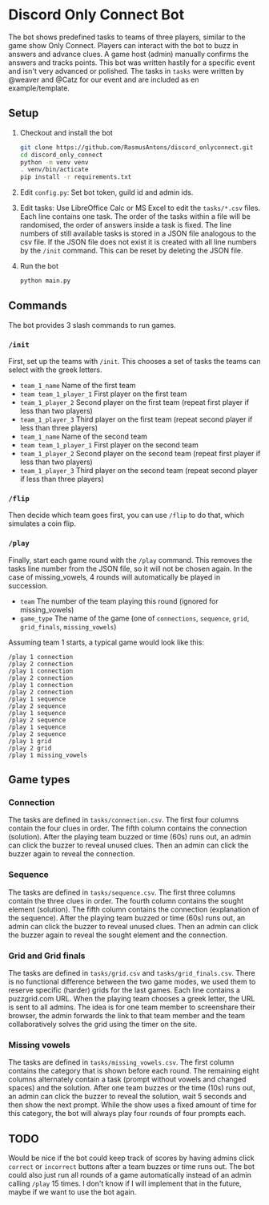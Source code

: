 # Discord Only Connect Bot
The bot shows predefined tasks to teams of three players, similar to the game show Only Connect.
Players can interact with the bot to buzz in answers and advance clues.
A game host (admin) manually confirms the answers and tracks points.
This bot was written hastily for a specific event and isn't very advanced or polished.
The tasks in `tasks` were written by @weaver and @Catz for our event and are included
as en example/template.

## Setup

1. Checkout and install the bot
   ````sh
   git clone https://github.com/RasmusAntons/discord_onlyconnect.git
   cd discord_only_connect
   python -m venv venv
   . venv/bin/acticate
   pip install -r requirements.txt
   ````

2. Edit `config.py`: Set bot token, guild id and admin ids.

3. Edit tasks:
    Use LibreOffice Calc or MS Excel to edit the `tasks/*.csv` files. Each line contains one task.
    The order of the tasks within a file will be randomised, the order of answers inside a task is fixed.
    The line numbers of still available tasks is stored in a JSON file analogous to the csv file.
    If the JSON file does not exist it is created with all line numbers by the `/init` command.
    This can be reset by deleting the JSON file.

5. Run the bot
   ```sh
   python main.py
   ```

## Commands
The bot provides 3 slash commands to run games.

### `/init`
  First, set up the teams with `/init`.
  This chooses a set of tasks the teams can select with the greek letters.
  * `team_1_name` Name of the first team
  * `team team_1_player_1` First player on the first team
  * `team_1_player_2` Second player on the first team (repeat first player if less than two players)
  * `team_1_player_3` Third player on the first team (repeat second player if less than three players)
  * `team_1_name` Name of the second team
  * `team team_1_player_1` First player on the second team
  * `team_1_player_2` Second player on the second team (repeat first player if less than two players)
  * `team_1_player_3` Third player on the second team (repeat second player if less than three players)

### `/flip`
Then decide which team goes first, you can use `/flip` to do that, which simulates a coin flip.

### `/play`
   Finally, start each game round with the `/play` command.
   This removes the tasks line number from the JSON file, so it will not be chosen again.
   In the case of missing_vowels, 4 rounds will automatically be played in succession.
  * `team` The number of the team playing this round (ignored for missing_vowels)
  * `game_type` The name of the game (one of `connections`, `sequence`, `grid`, `grid_finals`, `missing_vowels`)

Assuming team 1 starts, a typical game would look like this:
   ```
   /play 1 connection
   /play 2 connection
   /play 1 connection
   /play 2 connection
   /play 1 connection
   /play 2 connection
   /play 1 sequence
   /play 2 sequence
   /play 1 sequence
   /play 2 sequence
   /play 1 sequence
   /play 2 sequence
   /play 1 grid
   /play 2 grid
   /play 1 missing_vowels
   ```

## Game types

### Connection
The tasks are defined in `tasks/connection.csv`. The first four columns contain the four clues in order.
The fifth column contains the connection (solution).
After the playing team buzzed or time (60s) runs out, an admin can click the buzzer to reveal unused clues.
Then an admin can click the buzzer again to reveal the connection.

### Sequence
The tasks are defined in `tasks/sequence.csv`. The first three columns contain the three clues in order.
The fourth column contains the sought element (solution).
The fifth column contains the connection (explanation of the sequence).
After the playing team buzzed or time (60s) runs out, an admin can click the buzzer to reveal unused clues.
Then an admin can click the buzzer again to reveal the sought element and the connection.

### Grid and Grid finals
The tasks are defined in `tasks/grid.csv` and `tasks/grid_finals.csv`.
There is no functional difference between the two game modes, we used them to reserve specific (harder) grids
for the last games.
Each line contains a puzzgrid.com URL.
When the playing team chooses a greek letter, the URL is sent to all admins.
The idea is for one team member to screenshare their browser, the admin forwards the link to that team member
and the team collaboratively solves the grid using the timer on the site.

### Missing vowels
The tasks are defined in `tasks/missing_vowels.csv`.
The first column contains the category that is shown before each round.
The remaining eight columns alternately contain a task (prompt without vowels and changed spaces)
and the solution.
After one team buzzes or the time (10s) runs out, an admin can click the buzzer to reveal the solution,
wait 5 seconds and then show the next prompt.
While the show uses a fixed amount of time for this category,
the bot will always play four rounds of four prompts each.

## TODO
Would be nice if the bot could keep track of scores by having admins click `correct` or `incorrect` buttons
after a team buzzes or time runs out.
The bot could also just run all rounds of a game automatically instead of an admin calling `/play` 15 times.
I don't know if I will implement that in the future, maybe if we want to use the bot again.
